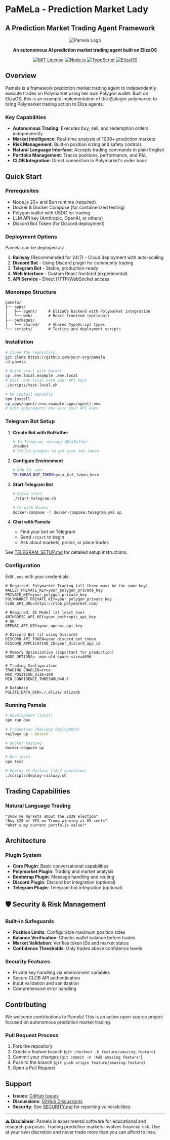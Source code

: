 # PaMeLa - Prediction Market Lady 
## A Prediction Market Trading Agent Framework

<div align="center">

![Pamela Logo](/images/pamela.png)

**An autonomous AI prediction market trading agent built on ElizaOS**

[![MIT License](https://img.shields.io/badge/License-MIT-yellow.svg)](https://opensource.org/licenses/MIT)
[![Node.js](https://img.shields.io/badge/Node.js-18%2B-green.svg)](https://nodejs.org/)
[![TypeScript](https://img.shields.io/badge/TypeScript-5.0%2B-blue.svg)](https://www.typescriptlang.org/)
[![ElizaOS](https://img.shields.io/badge/ElizaOS-Latest-purple.svg)](https://github.com/elizaos/eliza)

</div>

## Overview

Pamela is a framework prediction market trading agent to independently execute trades on Polymarket using her own Polygon wallet. Built on ElizaOS, this is an example implementation of the @plugin-polymarket to bring Polymarket trading action to Eliza agents. 


### Key Capabilities
- **Autonomous Trading**: Executes buy, sell, and redemption orders independently
- **Market Intelligence**: Real-time analysis of 1000+ prediction markets
- **Risk Management**: Built-in position sizing and safety controls
- **Natural Language Interface**: Accepts trading commands in plain English
- **Portfolio Management**: Tracks positions, performance, and P&L
- **CLOB Integration**: Direct connection to Polymarket's order book

## Quick Start

### Prerequisites
- Node.js 20+ and Bun runtime (required)
- Docker & Docker Compose (for containerized testing)
- Polygon wallet with USDC for trading
- LLM API key (Anthropic, OpenAI, or others)
- Discord Bot Token (for Discord deployment)

### Deployment Options

Pamela can be deployed as:
1. **Railway** (Recommended for 24/7) - Cloud deployment with auto-scaling
2. **Discord Bot** - Using Discord plugin for community trading
3. **Telegram Bot** - Stable, production-ready
4. **Web Interface** - Custom React frontend (experimental)
5. **API Service** - Direct HTTP/WebSocket access

### Monorepo Structure

```
pamela/
├── apps/
│   ├── agent/     # ElizaOS backend with Polymarket integration
│   └── web/       # React frontend (optional)
├── packages/
│   └── shared/    # Shared TypeScript types
└── scripts/       # Testing and deployment scripts
```

### Installation

```bash
# Clone the repository
git clone https://github.com/your-org/pamela
cd pamela

# Quick start with Docker
cp .env.local.example .env.local
# Edit .env.local with your API keys
./scripts/test-local.sh

# OR install manually
npm install
cp apps/agent/.env.example apps/agent/.env
# Edit apps/agent/.env with your API keys
```

### Telegram Bot Setup

1. **Create Bot with BotFather**
   ```bash
   # In Telegram, message @BotFather
   /newbot
   # Follow prompts to get your bot token
   ```

2. **Configure Environment**
   ```bash
   # Add to .env
   TELEGRAM_BOT_TOKEN=your_bot_token_here
   ```

3. **Start Telegram Bot**
   ```bash
   # Quick start
   ./start-telegram.sh
   
   # Or with Docker
   docker-compose -f docker-compose.telegram.yml up
   ```

4. **Chat with Pamela**
   - Find your bot on Telegram
   - Send `/start` to begin
   - Ask about markets, prices, or place trades

See [TELEGRAM_SETUP.md](TELEGRAM_SETUP.md) for detailed setup instructions.

### Configuration

Edit `.env` with your credentials:

```env
# Required: Polymarket Trading (all three must be the same key)
WALLET_PRIVATE_KEY=your_polygon_private_key
PRIVATE_KEY=your_polygon_private_key
POLYMARKET_PRIVATE_KEY=your_polygon_private_key
CLOB_API_URL=https://clob.polymarket.com/

# Required: AI Model (at least one)
ANTHROPIC_API_KEY=your_anthropic_api_key
# OR
OPENAI_API_KEY=your_openai_api_key

# Discord Bot (if using Discord)
DISCORD_API_TOKEN=your_discord_bot_token
DISCORD_APPLICATION_ID=your_discord_app_id

# Memory Optimization (important for production)
NODE_OPTIONS=--max-old-space-size=4096

# Trading Configuration
TRADING_ENABLED=true
MAX_POSITION_SIZE=100
MIN_CONFIDENCE_THRESHOLD=0.7

# Database
PGLITE_DATA_DIR=./.eliza/.elizadb
```

### Running Pamela

```bash
# Development (local)
npm run dev

# Production (Railway deployment)
railway up --detach

# Docker testing
docker-compose up

# Run tests
npm test

# Deploy to Railway (24/7 operation)
./scripts/deploy-railway.sh
```


## Trading Capabilities


### Natural Language Trading
```
"Show me markets about the 2028 election"
"Buy $25 of YES on Trump winning at 65 cents"
"What's my current portfolio value?"
```

## Architecture

### Plugin System
- **Core Plugin**: Basic conversational capabilities
- **Polymarket Plugin**: Trading and market analysis
- **Bootstrap Plugin**: Message handling and routing
- **Discord Plugin**: Discord bot integration (optional)
- **Telegram Plugin**: Telegram bot integration (optional)


## 🛡️ Security & Risk Management

### Built-in Safeguards
- **Position Limits**: Configurable maximum position sizes
- **Balance Verification**: Checks wallet balance before trades
- **Market Validation**: Verifies token IDs and market status
- **Confidence Thresholds**: Only trades above confidence levels

### Security Features
- Private key handling via environment variables
- Secure CLOB API authentication
- Input validation and sanitization
- Comprehensive error handling

## Contributing

We welcome contributions to Pamela! This is an active open-source project focused on autonomous prediction market trading.


### Pull Request Process
1. Fork the repository
2. Create a feature branch (`git checkout -b feature/amazing-feature`)
3. Commit your changes (`git commit -m 'Add amazing feature'`)
4. Push to the branch (`git push origin feature/amazing-feature`)
5. Open a Pull Request


## Support

- **Issues**: [GitHub Issues](https://github.com/your-org/pamela/issues)
- **Discussions**: [GitHub Discussions](https://github.com/your-org/pamela/discussions)
- **Security**: See [SECURITY.md](SECURITY.md) for reporting vulnerabilities

---

**⚠️ Disclaimer**: Pamela is experimental software for educational and research purposes. Trading prediction markets involves financial risk. Use at your own discretion and never trade more than you can afford to lose.
